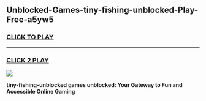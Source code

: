 
## Unblocked-Games-tiny-fishing-unblocked-Play-Free-a5yw5
<h3>
<a href="https://premium76.site?title=tiny-fishing-unblocked&ref=10A">CLICK TO PLAY</a></h3>
<hr>

<h3>
<a href="https://premium76.site?title=tiny-fishing-unblocked&ref=10A">CLICK 2 PLAY</a>
  
</h3>

<a href="https://premium76.site?title=tiny-fishing-unblocked&ref=10A"><img src="https://clearcache.store/games.png"></a>


**tiny-fishing-unblocked games unblocked: Your Gateway to Fun and Accessible Online Gaming**
